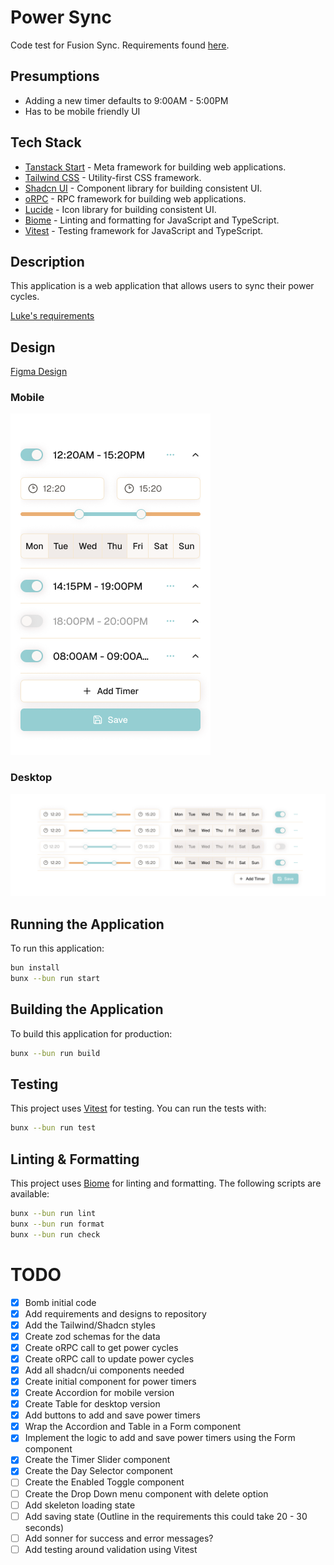 # Power Sync

Code test for Fusion Sync. Requirements found [here](/requirements/REQUIREMENTS.md).

## Presumptions

- Adding a new timer defaults to 9:00AM - 5:00PM
- Has to be mobile friendly UI

## Tech Stack

- [Tanstack Start](https://tanstack.com/start) - Meta framework for building web applications.
- [Tailwind CSS](https://tailwindcss.com/) - Utility-first CSS framework.
- [Shadcn UI](https://ui.shadcn.com/) - Component library for building consistent UI.
- [oRPC](https://www.orpc.dev/) - RPC framework for building web applications.
- [Lucide](https://lucide.dev/) - Icon library for building consistent UI.
- [Biome](https://biomejs.dev/) - Linting and formatting for JavaScript and TypeScript.
- [Vitest](https://vitest.dev/) - Testing framework for JavaScript and TypeScript.

## Description

This application is a web application that allows users to sync their power cycles.

[Luke's requirements](/requirements/LUKES_REQUIREMENTS.md)

## Design

[Figma Design](https://www.figma.com/design/OUiOpcqthbqh32ONmmGbsz/Power-cycles?node-id=0-1&t=hUVUxnMCgc3GY9gK-1)

### Mobile

![Mobile Design](/requirements/designs/mobile.png)

### Desktop

![Desktop Design](/requirements/designs/desktop.png)

## Running the Application

To run this application:

```bash
bun install
bunx --bun run start
```

## Building the Application

To build this application for production:

```bash
bunx --bun run build
```

## Testing

This project uses [Vitest](https://vitest.dev/) for testing. You can run the tests with:

```bash
bunx --bun run test
```

## Linting & Formatting

This project uses [Biome](https://biomejs.dev/) for linting and formatting. The following scripts are available:

```bash
bunx --bun run lint
bunx --bun run format
bunx --bun run check
```

# TODO

- [x] Bomb initial code
- [x] Add requirements and designs to repository
- [x] Add the Tailwind/Shadcn styles
- [x] Create zod schemas for the data
- [x] Create oRPC call to get power cycles
- [x] Create oRPC call to update power cycles
- [x] Add all shadcn/ui components needed
- [x] Create initial component for power timers
- [x] Create Accordion for mobile version
- [x] Create Table for desktop version
- [x] Add buttons to add and save power timers
- [x] Wrap the Accordion and Table in a Form component
- [x] Implement the logic to add and save power timers using the Form component
- [x] Create the Timer Slider component
- [x] Create the Day Selector component
- [ ] Create the Enabled Toggle component
- [ ] Create the Drop Down menu component with delete option
- [ ] Add skeleton loading state
- [ ] Add saving state (Outline in the requirements this could take 20 - 30 seconds)
- [ ] Add sonner for success and error messages?
- [ ] Add testing around validation using Vitest
